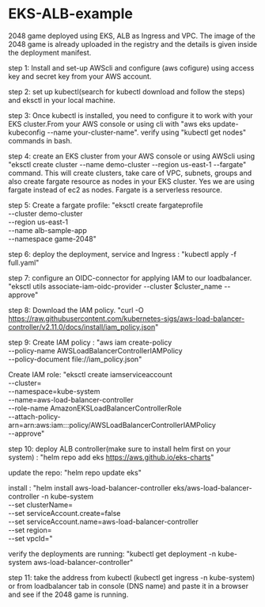 # EKS-ALB-example
2048 game deployed using EKS, ALB as Ingress and VPC. The image of the 2048 game is already uploaded in the registry and the details is given inside the deployment manifest. 

step 1: Install and set-up AWScli and configure (aws cofigure) using access key and secret key from your AWS account.

step 2: set up kubectl(search for kubectl download and follow the steps) and eksctl in your local machine.

step 3: Once kubectl is installed, you need to configure it to work with your EKS cluster.From your AWS console or using cli with "aws eks update-kubeconfig --name your-cluster-name". verify using "kubectl get nodes" commands in bash.

step 4: create an EKS cluster from your AWS console or using AWScli using "eksctl create cluster --name demo-cluster --region us-east-1 --fargate" command. This will create clusters, take care of VPC, subnets, groups and also create fargate resource as nodes in your EKS cluster. Yes we are using fargate instead of ec2 as nodes. Fargate is a serverless resource.

step 5: Create a fargate profile: "eksctl create fargateprofile \
    --cluster demo-cluster \
    --region us-east-1 \
    --name alb-sample-app \
    --namespace game-2048"

step 6: deploy the deployment, service and Ingress : "kubectl apply -f full.yaml"

step 7: configure an OIDC-connector for applying IAM to our loadbalancer. "eksctl utils associate-iam-oidc-provider --cluster $cluster_name --approve"

step 8: Download the IAM policy. "curl -O https://raw.githubusercontent.com/kubernetes-sigs/aws-load-balancer-controller/v2.11.0/docs/install/iam_policy.json"

step 9: Create IAM policy : "aws iam create-policy \
    --policy-name AWSLoadBalancerControllerIAMPolicy \
    --policy-document file://iam_policy.json"

Create IAM role: "eksctl create iamserviceaccount \
  --cluster=<your-cluster-name> \
  --namespace=kube-system \
  --name=aws-load-balancer-controller \
  --role-name AmazonEKSLoadBalancerControllerRole \
  --attach-policy-arn=arn:aws:iam::<your-aws-account-id>:policy/AWSLoadBalancerControllerIAMPolicy \
  --approve"

step 10: deploy ALB controller(make sure to install helm first on your system) : "helm repo add eks https://aws.github.io/eks-charts" 

update the repo: "helm repo update eks"

install : "helm install aws-load-balancer-controller eks/aws-load-balancer-controller -n kube-system \
  --set clusterName=<your-cluster-name> \
  --set serviceAccount.create=false \
  --set serviceAccount.name=aws-load-balancer-controller \
  --set region=<region> \
  --set vpcId=<your-vpc-id>"

verify the deployments are running: "kubectl get deployment -n kube-system aws-load-balancer-controller"

step 11: take the address from kubectl (kubectl get ingress -n kube-system) or from loadbalancer tab in console (DNS name) and paste it in a browser and see if the 2048 game is running.
 
 